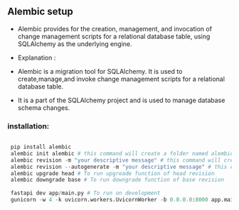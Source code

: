 ## Alembic setup
- Alembic provides for the creation, management, and invocation of change management scripts for a relational database table, using SQLAlchemy as the underlying engine.

- Explanation :
- Alembic is a migration tool for SQLAlchemy. It is used to create,manage,and invoke change management scripts for a relational database table.
- It is a part of the SQLAlchemy project and is used to manage database schema changes.


###  installation:

```python

 pip install alembic
 alembic init alembic # this command will create a folder named alembic in your project directory then you can create revisions and work with them.
 alembic revision -m "your descriptive message" # this command will create a new revision in the alembic folder
 alembic revision --autogenerate -m "your descriptive message" # this command will create a new revision in the alembic folder and will automatically generate the migration depend on your models
 alembic upgrade head # To run upgreade function of head revision
 alembic downgrade base # To run downgrade function of base revision
 
 fastapi dev app/main.py # To run on development
 gunicorn -w 4 -k uvicorn.workers.UvicornWorker -b 0.0.0.0:8000 app.main:app # To run on production